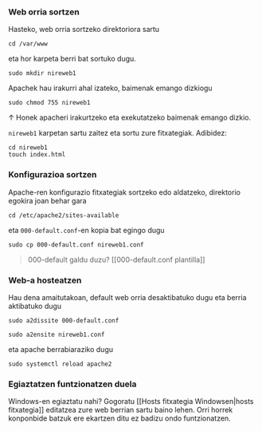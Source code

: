 ### Web orria sortzen
Hasteko, web orria sortzeko direktoriora sartu
```
cd /var/www
```

eta hor karpeta berri bat sortuko dugu.
```
sudo mkdir nireweb1
```

Apachek hau irakurri ahal izateko, baimenak emango dizkiogu
```
sudo chmod 755 nireweb1
```
↑ Honek apacheri irakurtzeko eta exekutatzeko baimenak emango dizkio.

`nireweb1` karpetan sartu zaitez eta sortu zure fitxategiak. Adibidez:
```
cd nireweb1
touch index.html
```

### Konfigurazioa sortzen
Apache-ren konfigurazio fitxategiak sortzeko edo aldatzeko, direktorio egokira joan behar gara
```
cd /etc/apache2/sites-available
```

eta `000-default.conf`-en kopia bat egingo dugu
```
sudo cp 000-default.conf nireweb1.conf
```

 > 000-default galdu duzu? [[000-default.conf plantilla]]
 
### Web-a hosteatzen
Hau dena amaitutakoan, default web orria desaktibatuko dugu eta berria aktibatuko dugu
```
sudo a2dissite 000-default.conf
```

```
sudo a2ensite nireweb1.conf
```

eta apache berrabiaraziko dugu
```
sudo systemctl reload apache2
```

### Egiaztatzen funtzionatzen duela
Windows-en egiaztatu nahi? Gogoratu [[Hosts fitxategia Windowsen|hosts fitxategia]] editatzea zure web berrian sartu baino lehen. Orri horrek konponbide batzuk ere ekartzen ditu ez badizu ondo funtzionatzen.
